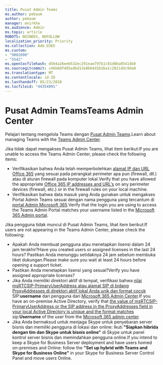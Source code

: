 ```yaml
---
title: Pusat Admin Teams
ms.author: pebaum
author: pebaum
manager: mnirkhe
ms.audience: Admin
ms.topic: article
ROBOTS: NOINDEX, NOFOLLOW
localization_priority: Priority
ms.collection: Adm_O365
ms.custom:
- "9002890"
- "5542"
ms.openlocfilehash: d504a26ee6532ec291eae797b1c81d86a05414b0
ms.sourcegitcommit: c46b8df485edbd13e8bb4d1b2ba1c2821ddc9da0
ms.translationtype: MT
ms.contentlocale: id-ID
ms.lasthandoff: 05/23/2020
ms.locfileid: "44354091"
---
```

# <a name="teams-admin-center"></a><span data-ttu-id="42d85-102">Pusat Admin Teams</span><span class="sxs-lookup"><span data-stu-id="42d85-102">Teams Admin Center</span></span>

<span data-ttu-id="42d85-103">Pelajari tentang mengelola Teams dengan [Pusat Admin Teams](https://docs.microsoft.com/microsoftteams/manage-teams-skypeforbusiness-admin-center).</span><span class="sxs-lookup"><span data-stu-id="42d85-103">Learn about managing Teams with the [Teams Admin Center](https://docs.microsoft.com/microsoftteams/manage-teams-skypeforbusiness-admin-center).</span></span>

<span data-ttu-id="42d85-104">Jika tidak dapat mengakses Pusat Admin Teams, lihat item berikut:</span><span class="sxs-lookup"><span data-stu-id="42d85-104">If you are unable to access the Teams Admin Center, please check the following items:</span></span>

- <span data-ttu-id="42d85-105">Verifikasikan bahwa Anda telah memperbolehkan [alamat IP dan URL Office 365](https://docs.microsoft.com/Office365/Enterprise/office-365-ip-web-service) yang sesuai pada perangkat perimeter apa pun (firewall, dll.) atau di aturan firewall pada komputer lokal.</span><span class="sxs-lookup"><span data-stu-id="42d85-105">Verify that you have allowed the appropriate [Office 365 IP addresses and URL's](https://docs.microsoft.com/Office365/Enterprise/office-365-ip-web-service) on any perimeter devices (firewall, etc.) or in the firewall rules on your local machine.</span></span>
- <span data-ttu-id="42d85-106">Verifikasikan bahwa data masuk yang Anda gunakan untuk mengakses Portal Admin Teams sesuai dengan nama pengguna yang tercantum di [portal Admin Microsoft 365](https://admin.microsoft.com/Adminportal/Home?source=applauncher#/users).</span><span class="sxs-lookup"><span data-stu-id="42d85-106">Verify that the login you are using to access the Teams Admin Portal matches your username listed in the [Microsoft 365 Admin portal](https://admin.microsoft.com/Adminportal/Home?source=applauncher#/users).</span></span>

<span data-ttu-id="42d85-107">Jika pengguna tidak muncul di Pusat Admin Teams, lihat item berikut:</span><span class="sxs-lookup"><span data-stu-id="42d85-107">If users are not appearing in the Teams Admin Center, please check the following:</span></span>

- <span data-ttu-id="42d85-108">Apakah Anda membuat pengguna atau menetapkan lisensi dalam 24 jam terakhir?</span><span class="sxs-lookup"><span data-stu-id="42d85-108">Have you created users or assigned licenses in the last 24 hours?</span></span> <span data-ttu-id="42d85-109">Pastikan Anda menunggu setidaknya 24 jam sebelum membuka tiket dukungan.</span><span class="sxs-lookup"><span data-stu-id="42d85-109">Please make sure you wait at least 24 hours before opening a support ticket.</span></span>
- <span data-ttu-id="42d85-110">Pastikan Anda menetapkan lisensi yang sesuai?</span><span class="sxs-lookup"><span data-stu-id="42d85-110">Verify you have assigned appropriate licenses?</span></span>
- <span data-ttu-id="42d85-111">Jika Anda memiliki direktori aktif di tempat, verifikasi bahwa [nilai msRTCSIP-PrimaryUserAddress atau alamat SIP di bidang ProxyAddresses di direktori aktif lokal Anda unik dan format cocok](https://docs.microsoft.com/skypeforbusiness/troubleshoot/online-configuration/msrtcsip-primaryuseraddress-proxyaddaddress) SIP:**username** dari pengguna dari [Microsoft 365 Admin Center](https://admin.microsoft.com/Adminportal/Home?source=applauncher#/users).</span><span class="sxs-lookup"><span data-stu-id="42d85-111">If you have an on-premise Active Directory, verify that [the value of msRTCSIP-PrimaryUserAddress or the SIP address in the ProxyAddresses field in your local Active Directory is unique and the format matches](https://docs.microsoft.com/skypeforbusiness/troubleshoot/online-configuration/msrtcsip-primaryuseraddress-proxyaddaddress) sip:**Username** of the user from the [Microsoft 365 admin center](https://admin.microsoft.com/Adminportal/Home?source=applauncher#/users).</span></span>
- <span data-ttu-id="42d85-112">Jika Anda bermaksud untuk menjaga Skype untuk penyebaran server bisnis dan memiliki pengguna di lokasi dan online: Ikuti **"Siapkan hibrida dengan tim dan Skype untuk bisnis online"** di Skype untuk panel kontrol server bisnis dan memindahkan pengguna online.</span><span class="sxs-lookup"><span data-stu-id="42d85-112">If you intend to keep a Skype for Business Server deployment and have users homed on-premises and Online: follow the **"Set up hybrid with Teams and Skype for Business Online"** in your Skype for Business Server Control Panel and move users Online.</span></span>
